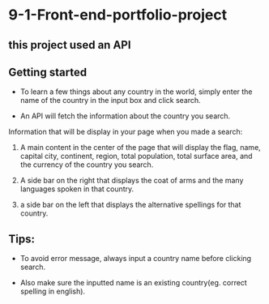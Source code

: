# 9-1-Front-end-portfolio-project

## this project used an API

## Getting started

- To learn a few things about any country in the world, simply enter the name of the country in the input box and click search.

- An API will fetch the information about the country you search.

Information that will be display in your page when you made a search:

1. A main content in the center of the page that will display the flag, name, capital city, continent, region, total population, total surface area, and the currency of the country you search.

2. A side bar on the right that displays the coat of arms and the many languages spoken in that country.

3. a side bar on the left that displays the alternative spellings for that country.

## Tips:

- To avoid error message, always input a country name before clicking search.

- Also make sure the inputted name is an existing country(eg. correct spelling in english).
